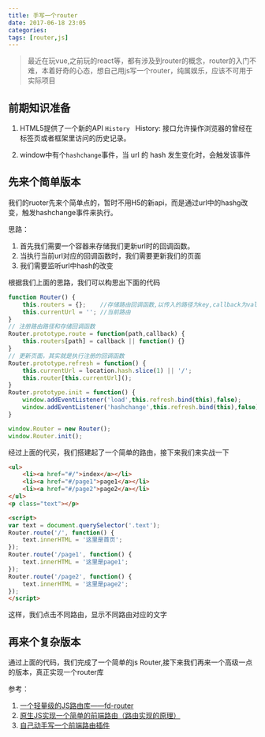 ```yaml
---
title: 手写一个router
date: 2017-06-18 23:05
categories:
tags: [router,js]
---
```


>	最近在玩vue,之前玩的react等，都有涉及到router的概念，router的入门不难，本着好奇的心态，想自己用js写一个router，纯属娱乐，应该不可用于实际项目

<!--more-->

## 前期知识准备
1. HTML5提供了一个新的API `History `
History: 接口允许操作浏览器的曾经在标签页或者框架里访问的历史记录。

2. window中有个`hashchange`事件，当 url 的 hash 发生变化时，会触发该事件

## 先来个简单版本
我们的ruoter先来个简单点的，暂时不用H5的新api，而是通过url中的hashg改变，触发hashchange事件来执行。

思路：
1. 首先我们需要一个容器来存储我们更新url时的回调函数。
2. 当执行当前url对应的回调函数时，我们需要更新我们的页面
3. 我们需要监听url中hash的改变

根据我们上面的思路，我们可以构思出下面的代码
```javascript
function Router() {
	this.routers = {};    //存储路由回调函数,以传入的路径为key,callback为value
	this.currentUrl = ''; //当前路由
}
// 注册路由路径和存储回调函数
Router.prototype.route = function(path,callback) {
	this.routers[path] = callback || function() {}
}
// 更新页面，其实就是执行注册的回调函数
Router.prototype.refresh = function() {
	this.currentUrl = location.hash.slice(1) || '/';
	this.router[this.currentUrl]();
}
Router.prototype.init = function() {
	window.addEventListener('load',this.refresh.bind(this),false);
	window.addEventListener('hashchange',this.refresh.bind(this),false);
}

window.Router = new Router();
window.Router.init();
```
经过上面的代买，我们搭建起了一个简单的路由，接下来我们来实战一下
```html
<ul> 
    <li><a href="#/">index</a></li> 
    <li><a href="#/page1">page1</a></li> 
    <li><a href="#/page2">page2</a></li> 
</ul> 
<p class="text"></p>

<script>
var text = document.querySelector('.text');
Router.route('/', function() {
	text.innerHTML = '这里是首页';
});
Router.route('/page1', function() {
    text.innerHTML = '这里是page1';
});
Router.route('/page2', function() {
    text.innerHTML = '这里是page2';
});
</script>
```
这样，我们点击不同路由，显示不同路由对应的文字

## 再来个复杂版本
通过上面的代码，我们完成了一个简单的js Router,接下来我们再来一个高级一点的版本，真正实现一个router库








































参考：
1. [一个轻量级的JS路由库——fd-router](http://www.feeldesignstudio.com/2016/01/fd-router-a-simple-javascript-router-for-spa/?utm_source=tuicool&utm_medium=referral)
2. [原生JS实现一个简单的前端路由（路由实现的原理）](http://blog.csdn.net/sunxinty/article/details/52586556)
3. [自己动手写一个前端路由插件](http://www.cnblogs.com/libin-1/p/5906526.html)
